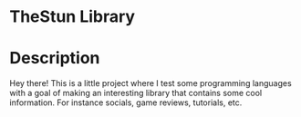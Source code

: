 # TheStun Library

# Description
Hey there! This is a little project where I test some programming languages with a goal of making an interesting library that contains some cool information. For instance socials, game reviews, tutorials, etc.
